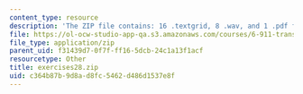 ```yaml
---
content_type: resource
description: 'The ZIP file contains: 16 .textgrid, 8 .wav, and 1 .pdf files.'
file: https://ol-ocw-studio-app-qa.s3.amazonaws.com/courses/6-911-transcribing-prosodic-structure-of-spoken-utterances-with-tobi-january-iap-2006/c364b87b9d8ad8fc5462d486d1537e8f_exercises28.zip
file_type: application/zip
parent_uid: f31439d7-0f7f-ff16-5dcb-24c1a13f1acf
resourcetype: Other
title: exercises28.zip
uid: c364b87b-9d8a-d8fc-5462-d486d1537e8f
---
```

